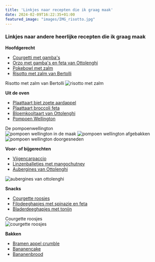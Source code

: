 ```yaml
---
title: 'Linkjes naar recepten die ik graag maak'
date: 2024-02-09T16:22:35+01:00
featured_image: "images/IMG_risotto.jpg"
---
```


### Linkjes naar andere heerlijke recepten die ik graag maak

**Hoofdgerecht**
- [Courgetti met gamba's](https://chickslovefood.com/recept/courgetti-met-gambas/)
- [Orzo met gamba's en feta van Ottolenghi](https://www.leukerecepten.nl/review-ottolenghi-simpel-recept-orzo-met-garnalen/)
- [Pokebowl met zalm](https://www.brendakookt.nl/2016/09/24/poke-bowl-met-zalm-en-mango/)
- [Risotto met zalm van Bertolli](https://www.bertolli.nl/nl/bertolli-recepten/risotto-met-zalm-kerstomaatjes-en-pesto-verde/)

Risotto met zalm van Bertolli
![risotto met zalm](/IMG_risotto.jpg)

**Uit de oven**
- [Plaattaart biet zoete aardappel](https://www.ah.nl/allerhande/recept/R-R1192268/plaattaart-van-zoete-aardappel-rode-biet-en-feta)
- [Plaattaart broccoli feta](https://chickslovefood.com/recept/plaattaart-broccoli-en-feta/)
- [Bloemkooltaart van Ottolenghi](https://www.culy.nl/recepten/ottolenghis-bloemkooltaart-uit-plenty/)
- [Pompoen Wellington](https://www.lazycatkitchen.com/vegan-squash-wellington/)

De pompoenwellington  
![pompoen wellington in de maak](/IMG_0698.jpeg)
![pompoen wellington afgebakken](/IMG_0701.jpeg)
![pompoen wellington doorgesneden](/IMG_0704.jpeg)

**Voor- of bijgerechten**
- [Vijgencarpaccio](https://www.dehippevegetarier.nl/vegetarische-recepten/vijgencarpaccio/)
- [Linzenballetjes met mangochutney](https://www.boodschappen.nl/recept/linzenballetjes-met-mangochutney/)
- [Aubergines van Ottolenghi](https://www.culy.nl/recepten/geroosterde-aubergines-met-yoghurt/)

![aubergines van ottolenghi](/IMG_2392.jpeg)

**Snacks**
- [Courgette roosjes](https://www.leukerecepten.nl/recepten/hartige-courgette-roosjes/)
- [Filodeeghapjes met spinazie en feta](https://www.littlespoon.nl/2017/07/filodeeghapjes-met-feta-en-spinazie/)
- [Bladerdeeghapjes met tonijn](https://www.lekkerensimpel.com/tonijn-bladerdeegpakketjes/)

Courgette roosjes  
![courgette roosjes](/IMG_courgette_roosjes.jpg)

**Bakken**
- [Bramen appel crumble](https://www.littlespoon.nl/2015/11/crumble-met-bramen-en-appel/)
- [Bananencake](https://lekkertafelen.nl/recepten/bananencake-met-walnoten/) 
- [Bananenbrood](https://uitpaulineskeuken.nl/recept/healthy-bananabread) 


